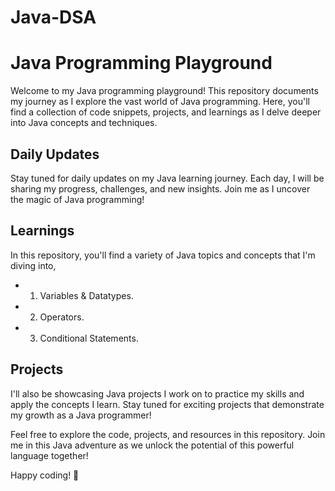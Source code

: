 # Java-DSA

# Java Programming Playground

Welcome to my Java programming playground! This repository documents my journey as I explore the vast world of Java programming. Here, you'll find a collection of code snippets, projects, and learnings as I delve deeper into Java concepts and techniques.

## Daily Updates

Stay tuned for daily updates on my Java learning journey. Each day, I will be sharing my progress, challenges, and new insights. Join me as I uncover the magic of Java programming!

## Learnings

In this repository, you'll find a variety of Java topics and concepts that I'm diving into, 

- 01. Variables & Datatypes.
- 02. Operators.
- 03. Conditional Statements.

## Projects

I'll also be showcasing Java projects I work on to practice my skills and apply the concepts I learn. Stay tuned for exciting projects that demonstrate my growth as a Java programmer!

Feel free to explore the code, projects, and resources in this repository. Join me in this Java adventure as we unlock the potential of this powerful language together!

Happy coding! 🚀

